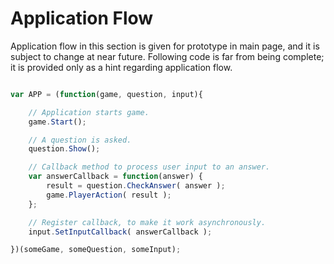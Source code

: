 Application Flow
================

Application flow in this section is given for prototype in main page, and it is subject to change at near future. Following code is far from being complete; it is provided only as a hint regarding application flow.

```javascript

var APP = (function(game, question, input){

    // Application starts game.
    game.Start();

    // A question is asked.
    question.Show();

    // Callback method to process user input to an answer.
    var answerCallback = function(answer) {
        result = question.CheckAnswer( answer );
        game.PlayerAction( result );
    };

    // Register callback, to make it work asynchronously.
    input.SetInputCallback( answerCallback );

})(someGame, someQuestion, someInput);

```
